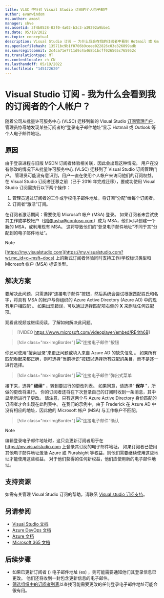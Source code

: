 ```yaml
---
title: VLSC 中针对 Visual Studio 订阅的个人电子邮件
author: evanwindom
ms.author: amast
manager: shve
ms.assetid: 3f4b0528-03f0-4a02-b3c3-a39292a9bbe1
ms.date: 05/18/2022
ms.topic: conceptual
description: Visual Studio 订阅 – 为什么我会在我的订阅者中看到 Hotmail 或 Gmail 地址？
ms.openlocfilehash: 13571bc9b1f0706b9ceee022826c03e326899adb
ms.sourcegitcommit: 2c4ca71e7711d9c4a468b1bcff026565c765952c
ms.translationtype: MT
ms.contentlocale: zh-CN
ms.lasthandoff: 05/19/2022
ms.locfileid: "145172620"
---
```

# <a name="visual-studio-subscriptions--why-do-i-see-personal-accounts-for-my-subscribers"></a>Visual Studio 订阅 - 我为什么会看到我的订阅者的个人帐户？

随着公司从批量许可服务中心 (VLSC) 迁移到新的 Visual Studio [订阅管理门户](https://manage.visualstudio.com)，管理员惊奇地发现某些订阅者的“登录电子邮件地址”显示 Hotmail 或 Outlook 等个人电子邮件地址。  

## <a name="cause"></a>原因

由于登录进程与旧版 MSDN 订阅者体验相关联，因此会出现这种情况。 用户在没有修改的情况下从批量许可服务中心 (VLSC) 迁移到了 Visual Studio 订阅管理门户。 管理员可能没有意识到，用户一直在使用个人帐户来访问他们的订阅权益。 在 Visual Studio 订阅者迁移之前（已于 2016 年完成迁移），要成功使用 Visual Studio 订阅需执行以下两个操作：
1. 管理员通过订阅者的工作或学校电子邮件地址，将订阅“分配”给每个订阅者。
2. 订阅者“激活”订阅。

在订阅者激活期间：需要使用 Microsoft 帐户 (MSA) 登录。 如果订阅者未尝试使其工作或学校帐户（例如tasha@contoso.com）成为 MSA，他们可以创建一个新的 MSA，或利用现有 MSA。 这将导致他们的“登录电子邮件地址”不同于其“分配到的电子邮件地址”。

> [!NOTE]
> [https://my.visualstudio.com](https://my.visualstudio.com?wt.mc_id=o~msft~docs) 上的新式订阅者体验同时支持工作/学校标识类型和 Microsoft 帐户 (MSA) 标识类型。

## <a name="solution"></a>解决方案

要解决此问题，只需选择“连接电子邮件”按钮，然后系统会尝试根据匹配姓氏和名字，将具有 MSA 的帐户与你组织的 Azure Active Directory (Azure AD) 中的现有用户相匹配  。 如果出现错误，可以通过选择匹配项右侧的 **X** 来删除任何匹配项。  

观看此视频或继续阅读，了解如何解决此问题。 

> [!VIDEO https://www.microsoft.com/videoplayer/embed/RE4th6B]

> [!div class="mx-imgBorder"]
> ![“连接电子邮件”按钮](_img/connect-emails/connect-emails-button.png "选择连接电子邮件，将用户与 Microsoft 帐户匹配到Azure Active Directory")

你还可使用“搜索目录”来更正问题或填入来自 Azure AD 的缺失信息  。 如果所有匹配看起来都正确，则可选择“当前标识”按钮以选择所有匹配的条目，而不是逐一进行选择。  

> [!div class="mx-imgBorder"]
> ![“连接电子邮件”弹出式菜单](_img/connect-emails/connect-emails-flyout.png "选择要与其 Azure AD 标识匹配的订阅者，然后选择“继续”。")

接下来，选择“ **继续”** ，转到要进行的更改列表。 如果同意，请选择“ **保存** ”，所做的更改将进行。 你的订阅者还将在下次登录自己的订阅时收到一条消息，其中显示所进行了更改。  请注意，只有这两个与 Azure Active Directory 身份匹配的订阅者才会出现在此列表中。  在我们的示例中，由于 Frederick 在 Azure AD 中没有相应的地址，因此他的 Microsoft 帐户 (MSA) 与工作帐户不匹配。 

> [!div class="mx-imgBorder"]
> ![“连接电子邮件”确认](_img/connect-emails/connect-emails-confirm.png "选择“继续”实现建议的更改，然后选择“保存”。") 

> [!NOTE]
> 编辑登录电子邮件地址时，这只会更新订阅者用于在 https://my.visualstudio.com 上登录其订阅的电子邮件地址。 如果订阅者已使用其他电子邮件地址激活 Azure 或 Pluralsight 等权益，则他们需要继续使用这些地址才能使用这些权益。 对于他们获得的任何新权益，他们应使用新的电子邮件地址。 

## <a name="support-resources"></a>支持资源

如需有关管理 Visual Studio 订阅的帮助，请联系 [Visual studio 订阅支持](https://aka.ms/vsadminhelp)。

## <a name="see-also"></a>另请参阅

+ [Visual Studio 文档](/visualstudio/)
+ [Azure DevOps 文档](/azure/devops/)
+ [Azure 文档](/azure/)
+ [Microsoft 365 文档](/microsoft-365/)

##  <a name="next-steps"></a>后续步骤

+ 如果已更新订阅者 () 电子邮件地址 (es) ，则可能需要通知他们其登录信息已更改。  他们还将收到一封包含更新信息的电子邮件。
+ [筛选组织中的订阅者列表](search-license.md)以查找可能需要更改的任何登录电子邮件地址可能会很有用。
